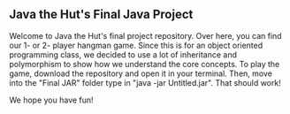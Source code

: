 ## Java the Hut's Final Java Project 

Welcome to Java the Hut's final project repository. Over here, you can find our 1- or 2- player hangman game. 
Since this is for an object oriented programming class, we decided to use a lot of inheritance and polymorphism to show how we understand the core concepts. 
To play the game, download the repository and open it in your terminal. Then, move into the "Final JAR" folder type in "java -jar Untitled.jar".
That should work!

We hope you have fun! 
